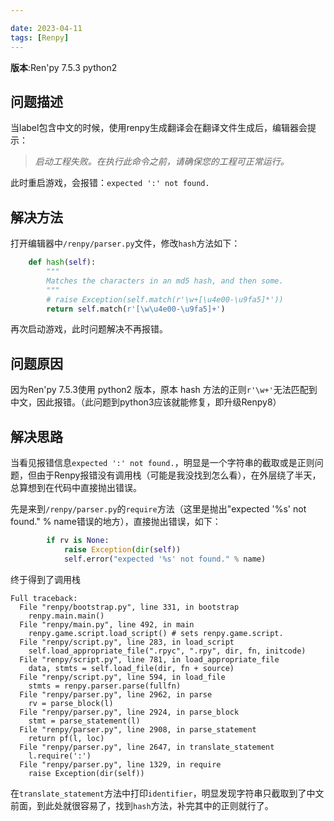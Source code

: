```yaml
---

date: 2023-04-11
tags: [Renpy]
---
```


**版本**:Ren'py 7.5.3 python2

## 问题描述

当label包含中文的时候，使用renpy生成翻译会在翻译文件生成后，编辑器会提示：

> *启动工程失败。在执行此命令之前，请确保您的工程可正常运行。*

此时重启游戏，会报错：`expected ':' not found.`

## 解决方法

打开编辑器中`/renpy/parser.py`文件，修改`hash`方法如下：

```python
    def hash(self):
        """
        Matches the characters in an md5 hash, and then some.
        """
        # raise Exception(self.match(r'\w+[\u4e00-\u9fa5]*'))
        return self.match(r'[\w\u4e00-\u9fa5]+')
```

再次启动游戏，此时问题解决不再报错。



## 问题原因

因为Ren'py 7.5.3使用 python2 版本，原本 hash 方法的正则`r'\w+'`无法匹配到中文，因此报错。（此问题到python3应该就能修复，即升级Renpy8）



## 解决思路

当看见报错信息`expected ':' not found.`，明显是一个字符串的截取或是正则问题，但由于Renpy报错没有调用栈（可能是我没找到怎么看），在外层绕了半天，总算想到在代码中直接抛出错误。

先是来到`/renpy/parser.py`的`require`方法（这里是抛出"expected '%s' not found." % name错误的地方），直接抛出错误，如下：

```python
        if rv is None:
            raise Exception(dir(self))
            self.error("expected '%s' not found." % name)
```

终于得到了调用栈

```
Full traceback:
  File "renpy/bootstrap.py", line 331, in bootstrap
    renpy.main.main()
  File "renpy/main.py", line 492, in main
    renpy.game.script.load_script() # sets renpy.game.script.
  File "renpy/script.py", line 283, in load_script
    self.load_appropriate_file(".rpyc", ".rpy", dir, fn, initcode)
  File "renpy/script.py", line 781, in load_appropriate_file
    data, stmts = self.load_file(dir, fn + source)
  File "renpy/script.py", line 594, in load_file
    stmts = renpy.parser.parse(fullfn)
  File "renpy/parser.py", line 2962, in parse
    rv = parse_block(l)
  File "renpy/parser.py", line 2924, in parse_block
    stmt = parse_statement(l)
  File "renpy/parser.py", line 2908, in parse_statement
    return pf(l, loc)
  File "renpy/parser.py", line 2647, in translate_statement
    l.require(':')
  File "renpy/parser.py", line 1329, in require
    raise Exception(dir(self))
```

在`translate_statement`方法中打印`identifier`，明显发现字符串只截取到了中文前面，到此处就很容易了，找到`hash`方法，补完其中的正则就行了。
